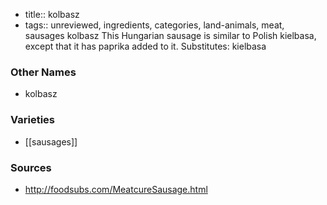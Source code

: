 - title:: kolbasz
- tags:: unreviewed, ingredients, categories, land-animals, meat, sausages
kolbasz This Hungarian sausage is similar to Polish kielbasa, except that it has paprika added to it. Substitutes: kielbasa

### Other Names

* kolbasz

### Varieties

* [[sausages]]

### Sources
* http://foodsubs.com/MeatcureSausage.html
